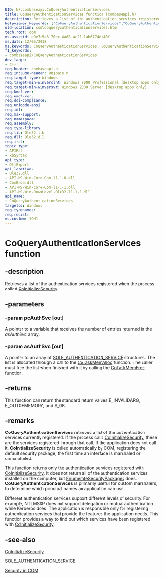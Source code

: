 ```yaml
---
UID: NF:combaseapi.CoQueryAuthenticationServices
title: CoQueryAuthenticationServices function (combaseapi.h)
description: Retrieves a list of the authentication services registered when the process called CoInitializeSecurity.helpviewer_keywords: ["CoQueryAuthenticationServices","CoQueryAuthenticationServices function [COM]","_com_CoQueryAuthenticationServices","com.coqueryauthenticationservices","combaseapi/CoQueryAuthenticationServices"]
old-location: com\coqueryauthenticationservices.htm
tech.root: com
ms.assetid: e9e7c5a3-70ec-4a68-ac21-1ab6774d140f
ms.date: 12/05/2018
ms.keywords: CoQueryAuthenticationServices, CoQueryAuthenticationServices function [COM], _com_CoQueryAuthenticationServices, com.coqueryauthenticationservices, combaseapi/CoQueryAuthenticationServices
f1_keywords:
- combaseapi/CoQueryAuthenticationServices
dev_langs:
- c++
req.header: combaseapi.h
req.include-header: Objbase.h
req.target-type: Windows
req.target-min-winverclnt: Windows 2000 Professional [desktop apps only]
req.target-min-winversvr: Windows 2000 Server [desktop apps only]
req.kmdf-ver: 
req.umdf-ver: 
req.ddi-compliance: 
req.unicode-ansi: 
req.idl: 
req.max-support: 
req.namespace: 
req.assembly: 
req.type-library: 
req.lib: Ole32.lib
req.dll: Ole32.dll
req.irql: 
topic_type:
- APIRef
- kbSyntax
api_type:
- DllExport
api_location:
- Ole32.dll
- API-MS-Win-Core-Com-l1-1-0.dll
- ComBase.dll
- API-MS-Win-Core-Com-l1-1-1.dll
- API-MS-Win-DownLevel-Ole32-l1-1-1.dll
api_name:
- CoQueryAuthenticationServices
targetos: Windows
req.typenames: 
req.redist: 
ms.custom: 19H1
---
```


# CoQueryAuthenticationServices function


## -description


Retrieves a list of the authentication services registered when the process called <a href="https://docs.microsoft.com/windows/desktop/api/combaseapi/nf-combaseapi-coinitializesecurity">CoInitializeSecurity</a>.


## -parameters




### -param pcAuthSvc [out]

A pointer to a variable that receives the number of entries returned in the <i>asAuthSvc</i> array.


### -param asAuthSvc [out]

A pointer to an array of <a href="https://docs.microsoft.com/windows/desktop/api/objidl/ns-objidl-sole_authentication_service">SOLE_AUTHENTICATION_SERVICE</a> structures. The list is allocated through a call to the <a href="https://docs.microsoft.com/windows/desktop/api/combaseapi/nf-combaseapi-cotaskmemalloc">CoTaskMemAlloc</a> function. The caller must free the list when finished with it by calling the <a href="https://docs.microsoft.com/windows/desktop/api/combaseapi/nf-combaseapi-cotaskmemfree">CoTaskMemFree</a> function.



## -returns



This function can return the standard return values E_INVALIDARG, E_OUTOFMEMORY, and S_OK.




## -remarks



<b>CoQueryAuthenticationServices</b> retrieves a list of the authentication services currently registered. If the process calls <a href="https://docs.microsoft.com/windows/desktop/api/combaseapi/nf-combaseapi-coinitializesecurity">CoInitializeSecurity</a>, these are the services registered through that call. If the application does not call it, <b>CoInitializeSecurity</b> is called automatically by COM, registering the default security package, the first time an interface is marshaled or unmarshaled. 

This function returns only the authentication services registered with <a href="https://docs.microsoft.com/windows/desktop/api/combaseapi/nf-combaseapi-coinitializesecurity">CoInitializeSecurity</a>. It does not return all of the authentication services installed on the computer, but <a href="https://docs.microsoft.com/windows/desktop/api/sspi/nf-sspi-enumeratesecuritypackagesa">EnumerateSecurityPackages</a> does. <b>CoQueryAuthenticationServices</b> is primarily useful for custom marshalers, to determine which principal names an application can use.

Different authentication services support different levels of security. For example, NTLMSSP does not support delegation or mutual authentication while Kerberos does. The application is responsible only for registering authentication services that provide the features the application needs. This function provides a way to find out which services have been registered with <a href="https://docs.microsoft.com/windows/desktop/api/combaseapi/nf-combaseapi-coinitializesecurity">CoInitializeSecurity</a>.





## -see-also




<a href="https://docs.microsoft.com/windows/desktop/api/combaseapi/nf-combaseapi-coinitializesecurity">CoInitializeSecurity</a>



<a href="https://docs.microsoft.com/windows/desktop/api/objidl/ns-objidl-sole_authentication_service">SOLE_AUTHENTICATION_SERVICE</a>



<a href="https://docs.microsoft.com/windows/desktop/com/security-in-com">Security in COM</a>
 

 

